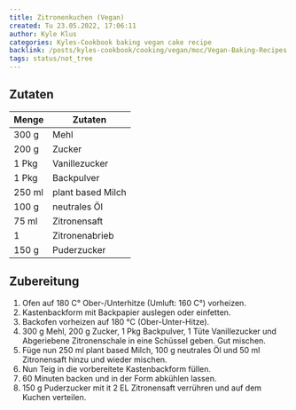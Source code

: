 ```yaml
---
title: Zitronenkuchen (Vegan)
created: Tu 23.05.2022, 17:06:11
author: Kyle Klus
categories: Kyles-Cookbook baking vegan cake recipe
backlink: /posts/kyles-cookbook/cooking/vegan/moc/Vegan-Baking-Recipes.html
tags: status/not_tree
---
```


## Zutaten

| Menge            | Zutaten          |
| ---------------- | ---------------- |
| 300 g             | Mehl             |
| 200 g               | Zucker           |
| 1 Pkg             | Vanillezucker      |
| 1 Pkg             | Backpulver      |
| 250 ml            | plant based Milch             |
| 100 g              | neutrales Öl            |
| 75 ml             | Zitronensaft    |
| 1             | Zitronenabrieb    |
| 150 g            | Puderzucker    |

## Zubereitung

1. Ofen auf 180 C° Ober-/Unterhitze (Umluft: 160 C°) vorheizen.
2. Kastenbackform mit Backpapier auslegen oder einfetten.
3. Backofen vorheizen auf 180 °C (Ober-Unter-Hitze).
4. 300 g Mehl, 200 g Zucker, 1 Pkg Backpulver, 1 Tüte Vanillezucker und Abgeriebene Zitronenschale in eine Schüssel geben. Gut mischen.
5. Füge nun 250 ml plant based Milch, 100 g neutrales Öl und 50 ml Zitronensaft hinzu und wieder mischen.
6. Nun Teig in die vorbereitete Kastenbackform füllen.
7. 60 Minuten backen und in der Form abkühlen lassen.
8. 150 g Puderzucker mit it 2 EL Zitronensaft verrühren und auf dem Kuchen verteilen.

